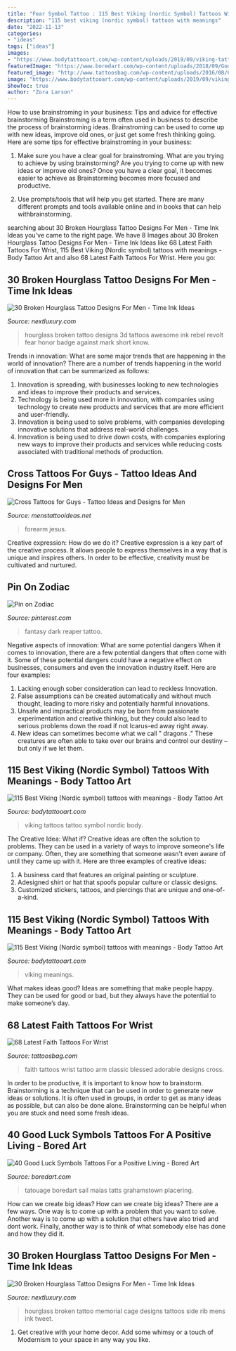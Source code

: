 ```yaml
---
title: "Fear Symbol Tattoo : 115 Best Viking (nordic Symbol) Tattoos With Meanings"
description: "115 best viking (nordic symbol) tattoos with meanings"
date: "2022-11-13"
categories:
- "ideas"
tags: ["ideas"]
images:
- "https://www.bodytattooart.com/wp-content/uploads/2019/09/viking-tattoos-020.jpg"
featuredImage: "https://www.boredart.com/wp-content/uploads/2018/09/Good-Luck-Symbols-Tattoos-For-a-Positive-Living-16.jpg"
featured_image: "http://www.tattoosbag.com/wp-content/uploads/2016/08/Classic-Faith-Tattoo-On-Wrsit-ft113ST113.jpg"
image: "https://www.bodytattooart.com/wp-content/uploads/2019/09/viking-tattoos-020.jpg"
ShowToc: true
author: "Zora Larson"
---
```



How to use brainstroming in your business: Tips and advice for effective brainstorming
Brainstroming is a term often used in business to describe the process of brainstorming ideas. Brainstroming can be used to come up with new ideas, improve old ones, or just get some fresh thinking going. Here are some tips for effective brainstroming in your business: 
1. Make sure you have a clear goal for brainstroming. What are you trying to achieve by using brainstorming? Are you trying to come up with new ideas or improve old ones? Once you have a clear goal, it becomes easier to achieve as Brainstorming becomes more focused and productive. 

2. Use prompts/tools that will help you get started. There are many different prompts and tools available online and in books that can help withbrainstorming.

	

		
searching about 30 Broken Hourglass Tattoo Designs For Men - Time Ink Ideas you've came to the right page. We have 8 Images about 30 Broken Hourglass Tattoo Designs For Men - Time Ink Ideas like 68 Latest Faith Tattoos For Wrist, 115 Best Viking (Nordic symbol) tattoos with meanings - Body Tattoo Art and also 68 Latest Faith Tattoos For Wrist. Here you go:
		
    
## 30 Broken Hourglass Tattoo Designs For Men - Time Ink Ideas

<img loading=lazy src="http://nextluxury.com/wp-content/uploads/awesome-3d-broken-hourglass-guys-rib-tattoo-design-ideas.jpg" onerror="this.onerror=null;this.src='https://tse1.mm.bing.net/th?id=OIP.4qUjdlCP8bTSNSAO1Y9tDQHaHa&amp;pid=15.1';" alt="30 Broken Hourglass Tattoo Designs For Men - Time Ink Ideas">

_Source: nextluxury.com_

>hourglass broken tattoo designs 3d tattoos awesome ink rebel revolt fear honor badge against mark short know. 

	

Trends in innovation: What are some major trends that are happening in the world of innovation?
There are a number of trends happening in the world of innovation that can be summarized as follows: 
1. Innovation is spreading, with businesses looking to new technologies and ideas to improve their products and services. 
2. Technology is being used more in innovation, with companies using technology to create new products and services that are more efficient and user-friendly. 
3. Innovation is being used to solve problems, with companies developing innovative solutions that address real-world challenges. 
4. Innovation is being used to drive down costs, with companies exploring new ways to improve their products and services while reducing costs associated with traditional methods of production.

    
## Cross Tattoos For Guys - Tattoo Ideas And Designs For Men

<img loading=lazy src="http://www.menstattooideas.net/tattooimages/2015/06/cross-27.jpg?7d3cf4" onerror="this.onerror=null;this.src='https://tse2.mm.bing.net/th?id=OIP.svvCqoZhQ1Fnl_RyvIlQBwHaNX&amp;pid=15.1';" alt="Cross Tattoos for Guys - Tattoo Ideas and Designs for Men">

_Source: menstattooideas.net_

>forearm jesus. 

	

Creative expression: How do we do it?
Creative expression is a key part of the creative process. It allows people to express themselves in a way that is unique and inspires others. In order to be effective, creativity must be cultivated and nurtured.

    
## Pin On Zodiac

<img loading=lazy src="https://i.pinimg.com/736x/1b/29/3d/1b293d8932a4c252f52df56f45eab9c7--reaper-tattoo-dark-fantasy.jpg" onerror="this.onerror=null;this.src='https://tse2.mm.bing.net/th?id=OIP.MdmtKLXrPxqAtlPfuxnspwDQEs&amp;pid=15.1';" alt="Pin on Zodiac">

_Source: pinterest.com_

>fantasy dark reaper tattoo. 

	

Negative aspects of innovation: What are some potential dangers
When it comes to innovation, there are a few potential dangers that often come with it. Some of these potential dangers could have a negative effect on businesses, consumers and even the innovation industry itself. Here are four examples:
1. Lacking enough sober consideration can lead to reckless Innovation.
2. False assumptions can be created automatically and without much thought, leading to more risky and potentially harmful innovations.
3. Unsafe and impractical products may be born from passionate experimentation and creative thinking, but they could also lead to serious problems down the road if not Icarus-ed away right away. 
4. New ideas can sometimes become what we call " dragons ." These creatures are often able to take over our brains and control our destiny – but only if we let them.

    
## 115 Best Viking (Nordic Symbol) Tattoos With Meanings - Body Tattoo Art

<img loading=lazy src="https://www.bodytattooart.com/wp-content/uploads/2019/09/viking-tattoos-020.jpg" onerror="this.onerror=null;this.src='https://tse4.mm.bing.net/th?id=OIP.BTvsYQsG44CmG2F6kkhxowHaJ3&amp;pid=15.1';" alt="115 Best Viking (Nordic symbol) tattoos with meanings - Body Tattoo Art">

_Source: bodytattooart.com_

>viking tattoos tattoo symbol nordic body. 

	

The Creative Idea: What if?
Creative ideas are often the solution to problems. They can be used in a variety of ways to improve someone's life or company. Often, they are something that someone wasn't even aware of until they came up with it. Here are three examples of creative ideas: 
1. A business card that features an original painting or sculpture. 
2. Adesigned shirt or hat that spoofs popular culture or classic designs. 
3. Customized stickers, tattoos, and piercings that are unique and one-of-a-kind.

    
## 115 Best Viking (Nordic Symbol) Tattoos With Meanings - Body Tattoo Art

<img loading=lazy src="https://www.bodytattooart.com/wp-content/uploads/2019/09/viking-tattoos-020-768x1023.jpg" onerror="this.onerror=null;this.src='https://tse3.mm.bing.net/th?id=OIP.GYNcMEA_kUf5DNFaSGiScgHaJ3&amp;pid=15.1';" alt="115 Best Viking (Nordic symbol) tattoos with meanings - Body Tattoo Art">

_Source: bodytattooart.com_

>viking meanings. 

	

What makes ideas good?
Ideas are something that make people happy. They can be used for good or bad, but they always have the potential to make someone’s day.

    
## 68 Latest Faith Tattoos For Wrist

<img loading=lazy src="http://www.tattoosbag.com/wp-content/uploads/2016/08/Classic-Faith-Tattoo-On-Wrsit-ft113ST113.jpg" onerror="this.onerror=null;this.src='https://tse1.mm.bing.net/th?id=OIP.KloJgOFxLH8qjxrrdH_mvQHaJ4&amp;pid=15.1';" alt="68 Latest Faith Tattoos For Wrist">

_Source: tattoosbag.com_

>faith tattoos wrist tattoo arm classic blessed adorable designs cross. 

	

In order to be productive, it is important to know how to brainstorm. Brainstorming is a technique that can be used in order to generate new ideas or solutions. It is often used in groups, in order to get as many ideas as possible, but can also be done alone. Brainstorming can be helpful when you are stuck and need some fresh ideas.

    
## 40 Good Luck Symbols Tattoos For A Positive Living - Bored Art

<img loading=lazy src="https://www.boredart.com/wp-content/uploads/2018/09/Good-Luck-Symbols-Tattoos-For-a-Positive-Living-16.jpg" onerror="this.onerror=null;this.src='https://tse3.mm.bing.net/th?id=OIP.XH5F6vQihFsCKhEdZJW9xQHaJ4&amp;pid=15.1';" alt="40 Good Luck Symbols Tattoos For a Positive Living - Bored Art">

_Source: boredart.com_

>tatouage boredart sail maias tatts grahamstown placering. 

	

How can we create big ideas?
How can we create big ideas? There are a few ways. One way is to come up with a problem that you want to solve. Another way is to come up with a solution that others have also tried and dont work. Finally, another way is to think of what somebody else has done and how they did it.

    
## 30 Broken Hourglass Tattoo Designs For Men - Time Ink Ideas

<img loading=lazy src="http://nextluxury.com/wp-content/uploads/mens-broken-hourglass-memorial-rib-cage-side-tattoo.jpg" onerror="this.onerror=null;this.src='https://tse3.mm.bing.net/th?id=OIP.XRKlZpDA5ezmSeeFgq1GCAHaKw&amp;pid=15.1';" alt="30 Broken Hourglass Tattoo Designs For Men - Time Ink Ideas">

_Source: nextluxury.com_

>hourglass broken tattoo memorial cage designs tattoos side rib mens ink tweet. 

	

1. Get creative with your home decor. Add some whimsy or a touch of Modernism to your space in any way you like. 

